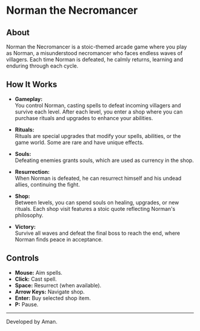 # Norman the Necromancer

## About

Norman the Necromancer is a stoic-themed arcade game where you play as Norman, a misunderstood necromancer who faces endless waves of villagers. Each time Norman is defeated, he calmly returns, learning and enduring through each cycle.

## How It Works

- **Gameplay:**  
  You control Norman, casting spells to defeat incoming villagers and survive each level. After each level, you enter a shop where you can purchase rituals and upgrades to enhance your abilities.

- **Rituals:**  
  Rituals are special upgrades that modify your spells, abilities, or the game world. Some are rare and have unique effects.

- **Souls:**  
  Defeating enemies grants souls, which are used as currency in the shop.

- **Resurrection:**  
  When Norman is defeated, he can resurrect himself and his undead allies, continuing the fight.

- **Shop:**  
  Between levels, you can spend souls on healing, upgrades, or new rituals. Each shop visit features a stoic quote reflecting Norman's philosophy.

- **Victory:**  
  Survive all waves and defeat the final boss to reach the end, where Norman finds peace in acceptance.

## Controls

- **Mouse:** Aim spells.
- **Click:** Cast spell.
- **Space:** Resurrect (when available).
- **Arrow Keys:** Navigate shop.
- **Enter:** Buy selected shop item.
- **P:** Pause.

---

Developed by Aman.

